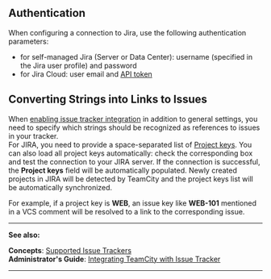 [//]: # (title: JIRA)
[//]: # (auxiliary-id: JIRA)
## Authentication

When configuring a connection to Jira, use the following authentication parameters:
* for self-managed Jira (Server or Data Center): username (specified in the Jira user profile) and password
* for Jira Cloud: user email and [API token](https://developer.atlassian.com/cloud/jira/platform/jira-rest-api-basic-authentication/)


## Converting Strings into Links to Issues

When [enabling issue tracker integration](integrating-teamcity-with-issue-tracker.md#Enabling+Issue+Tracker+Integration) in addition to general settings, you need to specify which strings should be recognized as references to issues in your tracker.   
For JIRA, you need to provide a space\-separated list of [Project keys](http://confluence.atlassian.com/display/JIRA044/What+is+a+Project). You can also load all project keys automatically: check the corresponding box and test the connection to your JIRA server. If the connection is successful, the __Project keys__ field will be automatically populated. Newly created projects in JIRA will be detected by TeamCity and the project keys list will be automatically synchronized.

For example, if a project key is __WEB__, an issue key like __WEB\-101__ mentioned in a VCS comment will be resolved to a link to the corresponding issue.

 __  __

__See also:__

__Concepts__: [Supported Issue Trackers](supported-platforms-and-environments.md)   
__Administrator's Guide__: [Integrating TeamCity with Issue Tracker](integrating-teamcity-with-issue-tracker.md)

__ __
